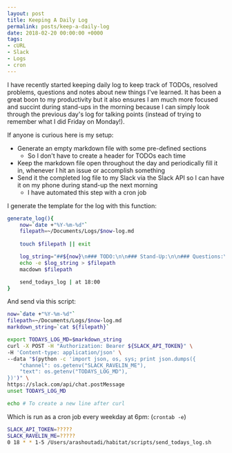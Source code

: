 ```yaml
---
layout: post
title: Keeping A Daily Log
permalink: posts/keep-a-daily-log
date: 2018-02-20 00:00:00 +0000
tags:
- cURL
- Slack
- Logs
- cron
---
```

I have recently started keeping daily log to keep track of TODOs, resolved problems, questions and notes about new 
things I've learned. It has been a great boon to my productivity but it also ensures I am much more focused and succint
during stand-ups in the morning because I can simply look through the previous day's log for talking points (instead of trying
to remember what I did Friday on Monday!).

If anyone is curious here is my setup:
- Generate an empty markdown file with some pre-defined sections
  - So I don't have to create a header for TODOs each time
- Keep the markdown file open throughout the day and periodically fill it in, whenever I hit an issue or accomplish something
- Send it the completed log file to my Slack via the Slack API so I can have it on my phone during stand-up the next morning
  - I have automated this step with a cron job

I generate the template for the log with this function:
```bash
generate_log(){
    now=`date +"%Y-%m-%d"`
    filepath=~/Documents/Logs/$now-log.md
    
    touch $filepath || exit

    log_string="##${now}\n### TODO:\n\n### Stand-Up:\n\n### Questions:\n### Notes:\n"
    echo -e $log_string > $filepath
    macdown $filepath

    send_todays_log | at 18:00
}
```
And send via this script:
```bash
now=`date +"%Y-%m-%d"`
filepath=~/Documents/Logs/$now-log.md
markdown_string=`cat ${filepath}`

export TODAYS_LOG_MD=$markdown_string
curl -X POST -H "Authorization: Bearer ${SLACK_API_TOKEN}" \
-H 'Content-type: application/json' \
--data "$(python -c 'import json, os, sys; print json.dumps({
    "channel": os.getenv("SLACK_RAVELIN_ME"),
    "text": os.getenv("TODAYS_LOG_MD"),
})')" \
https://slack.com/api/chat.postMessage
unset TODAYS_LOG_MD

echo # To create a new line after curl
```
Which is run as a cron job every weekday at 6pm:
(`crontab -e`)
```bash
SLACK_API_TOKEN=?????
SLACK_RAVELIN_ME=?????
0 18 * * 1-5 /Users/arashoutadi/habitat/scripts/send_todays_log.sh
```
